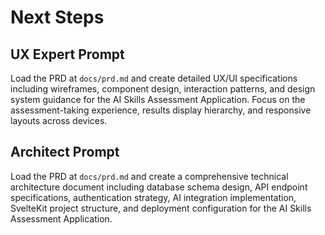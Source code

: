 # Next Steps

## UX Expert Prompt

Load the PRD at `docs/prd.md` and create detailed UX/UI specifications including wireframes, component design, interaction patterns, and design system guidance for the AI Skills Assessment Application. Focus on the assessment-taking experience, results display hierarchy, and responsive layouts across devices.

## Architect Prompt

Load the PRD at `docs/prd.md` and create a comprehensive technical architecture document including database schema design, API endpoint specifications, authentication strategy, AI integration implementation, SvelteKit project structure, and deployment configuration for the AI Skills Assessment Application.
